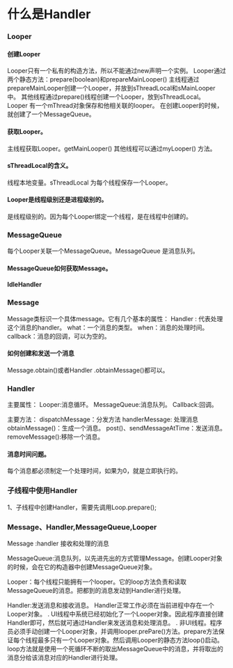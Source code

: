 # 什么是Handler

### Looper

#### 创建Looper

Looper只有一个私有的构造方法，所以不能通过new声明一个实例。
Looper通过两个静态方法：prepare(boolean)和prepareMainLooper()
主线程通过prepareMainLooper创建一个Looper，并放到sThreadLocal和sMainLooper中。
其他线程通过prepare()线程创建一个Looper，放到sThreadLocal。
Looper 有一个mThread对象保存和他相关联的looper。
在创建Looper的时候，就创建了一个MessageQueue。

#### 获取Looper。

主线程获取Looper。getMainLooper()
其他线程可以通过myLooper()  方法。


#### sThreadLocal的含义。

线程本地变量。sThreadLocal 为每个线程保存一个Looper。

#### Looper是线程级别还是进程级别的。

是线程级别的。因为每个Looper绑定一个线程，是在线程中创建的。

### MessageQueue

每个Looper关联一个MessageQueue。MessageQueue 是消息队列。

#### MessageQueue如何获取Message。

#### IdleHandler

### Message

Message类标识一个具体message。它有几个基本的属性：
Handler : 代表处理这个消息的handler。
what：一个消息的类型。
when：消息的处理时间。
callback：消息的回调，可以为空的。


#### 如何创建和发送一个消息

Message.obtain()或者Handler .obtainMessage()都可以。



### Handler

主要属性：
Looper:消息循环。
MessageQueue:消息队列。
Callback:回调。

主要方法：
dispatchMessage：分发方法
handlerMessage:  处理消息
obtainMessage()：生成一个消息。
post()、sendMessageAtTime：发送消息。
removeMessage():移除一个消息。

#### 消息时间问题。

每个消息都必须制定一个处理时间，如果为0，就是立即执行的。


### 子线程中使用Handler

   1、子线程中创建Handler，需要先调用Loop.prepare();

### Message、Handler,MessageQueue,Looper
  Message :handler 接收和处理的消息

  MessageQueue:消息队列，以先进先出的方式管理Message。创建Looper对象的时候，会在它的构造器中创建MessageQueue对象。

  Looper：每个线程只能拥有一个looper。它的loop方法负责和读取MessageQueue的消息。把都到的消息发动到Handler进行处理。

  Handler:发送消息和接收消息。
     Handler正常工作必须在当前进程中存在一个Looper对象。
     . UI线程中系统已经初始化了一个Looper对象。因此程序直接创建Handler即可，然后就可通过Handler来发送消息和处理消息。
     . 非UI线程。程序员必须手动创建一个Looper对象，并调用looper.prePare()方法。prepare方法保证每个线程最多只有一个Looper对象。然后调用Looper的静态方法loop()启动。loop方法就是使用一个死循环不断的取出MessageQueue中的消息，并将取出的消息分给该消息对应的Handler进行处理。
     
  




